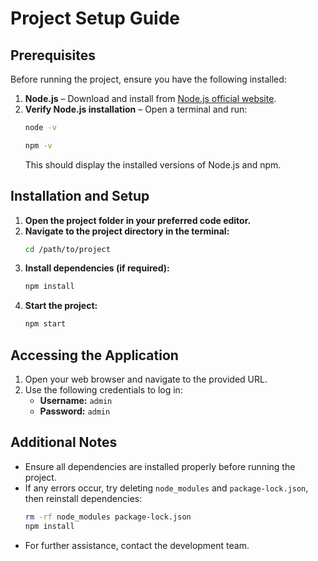 # Project Setup Guide

## Prerequisites

Before running the project, ensure you have the following installed:

1. **Node.js** – Download and install from [Node.js official website](https://nodejs.org/en/download).
2. **Verify Node.js installation** – Open a terminal and run:
   ```sh
   node -v
   ```
   ```sh
   npm -v
   ```
   This should display the installed versions of Node.js and npm.

## Installation and Setup

1. **Open the project folder in your preferred code editor.**
2. **Navigate to the project directory in the terminal:**
   ```sh
   cd /path/to/project
   ```
3. **Install dependencies (if required):**
   ```sh
   npm install
   ```
4. **Start the project:**
   ```sh
   npm start
   ```

## Accessing the Application

1. Open your web browser and navigate to the provided URL.
2. Use the following credentials to log in:
   - **Username:** `admin`
   - **Password:** `admin`

## Additional Notes

- Ensure all dependencies are installed properly before running the project.
- If any errors occur, try deleting `node_modules` and `package-lock.json`, then reinstall dependencies:
  ```sh
  rm -rf node_modules package-lock.json
  npm install
  ```
- For further assistance, contact the development team.

